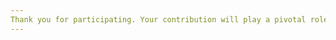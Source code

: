 ```yaml
---
Thank you for participating. Your contribution will play a pivotal role in exploring the underlying narratives of news stories. 🌍✍
---
```

